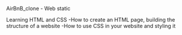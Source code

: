 AirBnB_clone - Web static

Learning HTML and CSS
-How to create an HTML page, building the structure of a website
-How to use CSS in your website and styling it
